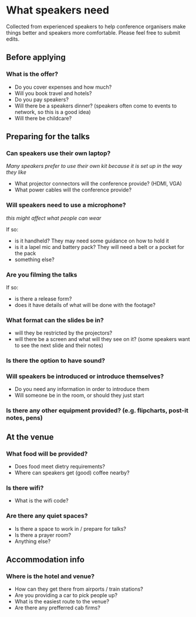 # What speakers need

Collected from experienced speakers to help conference organisers make things better and speakers more comfortable.
Please feel free to submit edits.

## Before applying

### What is the offer?

- Do you cover expenses and how much?
- Will you book travel and hotels?
- Do you pay speakers?
- Will there be a speakers dinner? (speakers often come to events to network, so this is a good idea)
- Will there be childcare?

## Preparing for the talks

### Can speakers use their own laptop?

*Many speakers prefer to use their own kit because it is set up in the way they like*

- What projector connectors will the conference provide? (HDMI, VGA)
- What power cables will the conference provide?

### Will speakers need to use a microphone?

*this might affect what people can wear*

If so:
- is it handheld? They may need some guidance on how to hold it
- is it a lapel mic and battery pack? They will need a belt or a pocket for the pack
- something else?

### Are you filming the talks

If so:
- is there a release form?
- does it have details of what will be done with the footage?

### What format can the slides be in?

- will they be restricted by the projectors?
- will there be a screen and what will they see on it? (some speakers want to see the next slide and their notes)

### Is there the option to have sound?

### Will speakers be introduced or introduce themselves?

- Do you need any information in order to introduce them
- Will someone be in the room, or should they just start

### Is there any other equipment provided? (e.g. flipcharts, post-it notes, pens)

## At the venue

### What food will be provided?

- Does food meet dietry requirements?
- Where can speakers get (good) coffee nearby?

### Is there wifi? 

- What is the wifi code?

###  Are there any quiet spaces?

- Is there a space to work in / prepare for talks?
- Is there a prayer room?
- Anything else?

## Accommodation info

### Where is the hotel and venue?

- How can they get there from airports / train stations?
- Are you providing a car to pick people up?
- What is the easiest route to the venue?
- Are there any prefferred cab firms?
